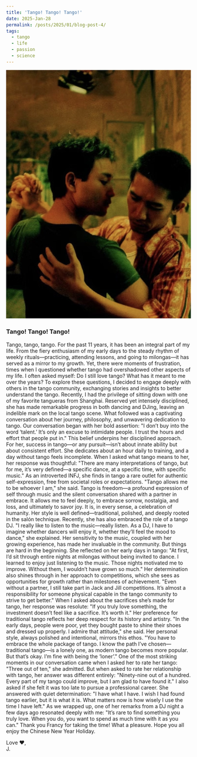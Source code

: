 ```yaml
---
title: 'Tango! Tango! Tango!'
date: 2025-Jan-28
permalink: /posts/2025/01/blog-post-4/
tags:
  - tango
  - life
  - passion
  - science
---
```

<img src='/images/2025-01-28-blog-post.jpg'><br>

### Tango! Tango! Tango!

Tango, tango, tango. For the past 11 years, it has been an integral part of my life. From the fiery enthusiasm of my early days to the steady rhythm of weekly rituals—practicing, attending lessons, and going to milongas—it has served as a mirror to my growth.
Yet, there were moments of frustration, times when I questioned whether tango had overshadowed other aspects of my life. I often asked myself: Do I still love tango? What has it meant to me over the years?
To explore these questions, I decided to engage deeply with others in the tango community, exchanging stories and insights to better understand the tango.
Recently, I had the privilege of sitting down with one of my favorite tangueras from Shanghai. Reserved yet intensely disciplined, she has made remarkable progress in both dancing and DJing, leaving an indelible mark on the local tango scene. What followed was a captivating conversation about her journey, philosophy, and unwavering dedication to tango.
Our conversation began with her bold assertion:
"I don’t buy into the word ‘talent.’ It’s only an excuse to intimidate people. I trust the hours and effort that people put in."
This belief underpins her disciplined approach. For her, success in tango—or any pursuit—isn’t about innate ability but about consistent effort. She dedicates about an hour daily to training, and a day without tango feels incomplete.
When I asked what tango means to her, her response was thoughtful:
"There are many interpretations of tango, but for me, it’s very defined—a specific dance, at a specific time, with specific music."
As an introverted INFJ, she finds in tango a rare outlet for authentic self-expression, free from societal roles or expectations.
"Tango allows me to be whoever I am," she said.
Tango is freedom—a profound expression of self through music and the silent conversation shared with a partner in embrace. It allows me to feel deeply, to embrace sorrow, nostalgia, and loss, and ultimately to savor joy. It is, in every sense, a celebration of humanity.
Her style is well defined—traditional, polished, and deeply rooted in the salón technique.
Recently, she has also embraced the role of a tango DJ.
"I really like to listen to the music—really listen. As a DJ, I have to imagine whether dancers will enjoy it, whether they’ll feel the mood to dance," she explained. Her sensitivity to the music, coupled with her growing experience, has made her invaluable in the community.
But things are hard in the beginning. She reflected on her early days in tango:
"At first, I’d sit through entire nights at milongas without being invited to dance. I learned to enjoy just listening to the music. Those nights motivated me to improve. Without them, I wouldn’t have grown so much."
Her determination also shines through in her approach to competitions, which she sees as opportunities for growth rather than milestones of achievement.
"Even without a partner, I still take part in Jack and Jill competitions. It’s almost a responsibility for someone physical capable in the tango community to strive to get better."
When I asked about the sacrifices she’s made for tango, her response was resolute:
"If you truly love something, the investment doesn’t feel like a sacrifice. It’s worth it."
Her preference for traditional tango reflects her deep respect for its history and artistry.
"In the early days, people were poor, yet they bought paste to shine their shoes and dressed up properly. I admire that attitude," she said. Her personal style, always polished and intentional, mirrors this ethos.
"You have to embrace the whole package of tango. I know the path I’ve chosen—traditional tango—is a lonely one, as modern tango becomes more popular. But that’s okay. I’m fine with being the ‘loner’."
One of the most striking moments in our conversation came when I asked her to rate her tango:
"Three out of ten," she admitted. But when asked to rate her relationship with tango, her answer was different entirely:
"Ninety-nine out of a hundred. Every part of my tango could improve, but I am glad to have found it."
I also asked if she felt it was too late to pursue a professional career. She answered with quiet determination:
"I have what I have. I wish I had found tango earlier, but it is what it is. What matters now is how wisely I use the time I have left."
As we wrapped up, one of her remarks from a DJ night a few days ago resonated deeply with me:
"It’s rare to find something you truly love. When you do, you want to spend as much time with it as you can."
Thank you Francy for taking the time! What a pleasure.
Hope you all enjoy the Chinese New Year Holiday.

Love ❤️,<br> 
J.
